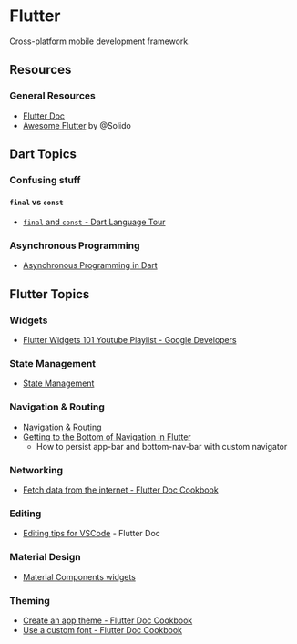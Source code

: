 # Flutter

Cross-platform mobile development framework.

## Resources

### General Resources

- [Flutter Doc](https://flutter.dev)
- [Awesome Flutter](https://github.com/Solido/awesome-flutter) by @Solido


## Dart Topics

### Confusing stuff

#### `final` vs `const`

- [`final` and `const` - Dart Language Tour](https://dart.dev/guides/language/language-tour#final-and-const)

### Asynchronous Programming

- [Asynchronous Programming in Dart](https://dart.dev/codelabs/async-await)


## Flutter Topics

### Widgets

- [Flutter Widgets 101 Youtube Playlist - Google Developers](https://youtube.com/playlist?list=PLOU2XLYxmsIJyiwUPCou_OVTpRIn_8UMd)


### State Management

- [State Management](https://flutter.dev/docs/development/data-and-backend/state-mgmt)

### Navigation & Routing

- [Navigation & Routing](https://medium.com/flutter/learning-flutters-new-navigation-and-routing-system-7c9068155ade)
- [Getting to the Bottom of Navigation in Flutter](https://medium.com/flutter/getting-to-the-bottom-of-navigation-in-flutter-b3e440b9386)
  - How to persist app-bar and bottom-nav-bar with custom navigator

### Networking

- [Fetch data from the internet - Flutter Doc Cookbook](https://flutter.dev/docs/cookbook/networking/fetch-data)

### Editing

- [Editing tips for VSCode](https://flutter.dev/docs/development/tools/vs-code#editing-tips-for-flutter-code) - Flutter Doc

### Material Design

- [Material Components widgets](https://flutter.dev/docs/development/ui/widgets/material)

### Theming

- [Create an app theme - Flutter Doc Cookbook](https://flutter.dev/docs/cookbook/design/themes#creating-an-app-theme)
- [Use a custom font - Flutter Doc Cookbook](https://flutter.dev/docs/cookbook/design/fonts#1-import-the-font-files)

